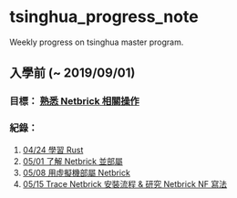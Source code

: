 # tsinghua_progress_note
Weekly progress on tsinghua master program.

## 入學前 (~ 2019/09/01)
### 目標： [熟悉 Netbrick 相關操作](/beforeEntrance/goal.md)
### 紀錄： 
1. [04/24 學習 Rust](/beforeEntrance/0424.md)
2. [05/01 了解 Netbrick 並部屬](/beforeEntrance/0501.md)
3. [05/08 用虛擬機部屬 Netbrick](/beforeEntrance/0508.md)
4. [05/15 Trace Netbrick 安裝流程 & 研究 Netbrick NF 寫法](/beforeEntrance/0515.md)